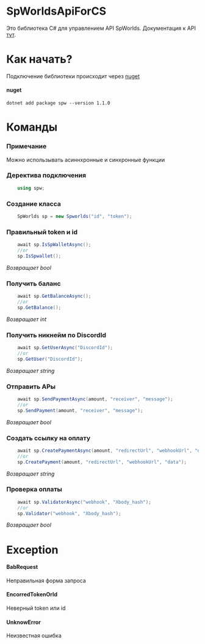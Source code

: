 # SpWorldsApiForCS
Это библиотека C# для управлением API SpWorlds. Документация к API [тут](https://github.com/sp-worlds/api-docs).
# Как начать?
Подключение библиотеки происходит через [nuget](https://www.nuget.org/packages/spw)
#### nuget
    dotnet add package spw --version 1.1.0
# Команды 
### Примечание
Можно использывать асиннхронные и синхронные функции
### Деректива подключения
```cs
    using spw;
```
### Создание класса
```cs
    SpWorlds sp = new Spworlds("id", "token");
```
### Правильный token и id
```cs
    await sp.IsSpWalletAsync();
    //or
    sp.IsSpwallet();
```
*Возвращает bool*
### Получить баланс
```cs
    await sp.GetBalanceAsync();
    //or
    sp.GetBalance();
```
*Возвращает int*
### Получить никнейм по DiscordId
```cs
    await sp.GetUserAsync("DiscordId");
    //or
    sp.GetUser("DiscordId");
```
*Возвращает string*
### Отправить АРы
```cs
    await sp.SendPaymentAsync(amount, "receiver", "message");
    //or
    sp.SendPayment(amount, "receiver", "message");
```
*Возвращает bool*
### Создать ссылку на оплату
```cs
    await sp.CreatePaymentAsync(amount, "redirectUrl", "webhookUrl", "data");
    //or
    sp.CreatePayment(amount, "redirectUrl", "webhookUrl", "data");
```
*Возвращает string*
### Проверка оплаты
```cs
    await sp.ValidatorAsync("webhook", "Xbody_hash");
    //or
    sp.Validator("webhook", "Xbody_hash");
```
*Возвращает bool*
# Exception
#### BabRequest
Неправильная форма запроса
#### EncorredTokenOrId
Неверный token или id
#### UnknowError
Неизвестная ошибка

